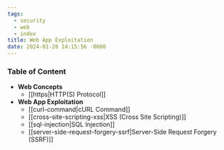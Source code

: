 ```yaml
---
tags:
  - security
  - web
  - index
title: Web App Exploitation
date: 2024-01-28 14:15:56 -0600
---
```


### Table of Content

* **Web Concepts**
	* [[https|HTTP(S) Protocol]]
* **Web App Exploitation**
	* [[curl-command|cURL Command]]
	* [[cross-site-scripting-xss|XSS (Cross Site Scripting)]]
	* [[sql-injection|SQL Injection]]
	* [[server-side-request-forgery-ssrf|Server-Side Request Forgery (SSRF)]]
